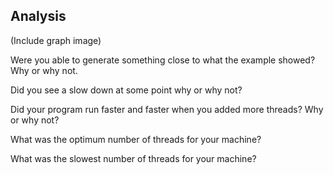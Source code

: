 ## Analysis

(Include graph image)

Were you able to generate something close to what the example showed? Why or why not.

Did you see a slow down at some point why or why not?

Did your program run faster and faster when you added more threads? Why or why not?

What was the optimum number of threads for your machine?

What was the slowest number of threads for your machine?